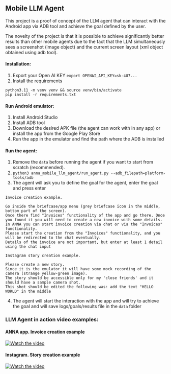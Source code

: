 ## Mobile LLM Agent

This project is a proof of concept of the LLM agent that can interact with the Android app via ADB tool and achieve the goal defined by the user.

The novelty of the project is that it is possible to achieve significantly better results than other mobile agents due to the fact that the LLM simultaneously sees a screenshot (image object) and the current screen layout (xml object obtained using adb tool).

#### Installation:
1. Export your Open AI KEY 
`export OPENAI_API_KEY=sk-4U7...`
2. Install the requirements
```
python3.11 -m venv venv && source venv/bin/activate
pip install -r requirements.txt
```

#### Run Android emulator:
1. Install Android Studio
2. Install ADB tool
3. Download the desired APK file (the agent can work with in any app) or install the app from the Google Play Store
4. Run the app in the emulator and find the path where the ADB is installed

#### Run the agent:
1. Remove the `data` before running the agent if you want to start from scratch (recommended).
2. `python3 anna_mobile_llm_agent/run_agent.py --adb_filepath=platform-tools/adb`
3. The agent will ask you to define the goal for the agent, enter the goal and press enter
```
Invoice creation example.

Go inside the briefcase/app menu (grey briefcase icon in the middle, bottom part of the screen).
Once there find "Invoices" functionality of the app and go there. Once you found it you will need to create a new invoice with some details.
In ANNA you can start invoice creation via chat or via the "Invoices" functionality.
Please start the creation from the "Invoices" functionality, and you will be redirected to the chat eventually.
Details of the invoice are not important, but enter at least 1 detail using the chat input
```

```
Instagram story creation example.

Please create a new story. 
Since it is the emulator it will have some mock recording of the camera (strange yellow-green image). 
The story should be accessible only for my 'close friends' and it should have a sample camera shot. 
This shot should be edited the following was: add the text "HELLO WORLD" in the middle
```
4. The agent will start the interaction with the app and will try to achieve the goal and will save logs/goals/results file in the `data` folder

### LLM Agent in action video examples:
#### ANNA app. Invoice creation example
[![Watch the video](https://img.youtube.com/vi/8X7OSHMQv38/0.jpg)](https://youtu.be/8X7OSHMQv38)

#### Instagram. Story creation example
[![Watch the video](https://img.youtube.com/vi/6_5oIGbe1Bc/0.jpg)](https://youtu.be/6_5oIGbe1Bc)
